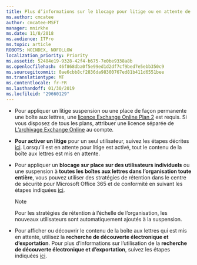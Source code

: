 ```yaml
---
title: Plus d’informations sur le blocage pour litige ou en attente de place
ms.author: cmcatee
author: cmcatee-MSFT
manager: mnirkhe
ms.date: 11/8/2018
ms.audience: ITPro
ms.topic: article
ROBOTS: NOINDEX, NOFOLLOW
localization_priority: Priority
ms.assetid: 52484e19-9328-42f4-b675-7e0be9338a8b
ms.openlocfilehash: 46f868dba0f5e99ed1d2df7cf9bed7e5ebb350c9
ms.sourcegitcommit: 0ae6cbb8cf2836da98300767ed81b411d6551bee
ms.translationtype: MT
ms.contentlocale: fr-FR
ms.lasthandoff: 01/30/2019
ms.locfileid: "29660129"
---
```

- Pour appliquer un litige suspension ou une place de façon permanente une boîte aux lettres, une [licence Exchange Online Plan 2](https://docs.microsoft.com/office365/servicedescriptions/office-365-platform-service-description/office-365-plan-options) est requis. Si vous disposez de tous les plans, attribuer une licence séparée de [L’archivage Exchange Online](https://docs.microsoft.com/office365/servicedescriptions/exchange-online-archiving-service-description/exchange-online-archiving-service-description) au compte. 
    
- **Pour activer un litige** pour un seul utilisateur, suivez les étapes décrites [ici](https://docs.microsoft.com/office365/SecurityCompliance/place-a-mailbox-on-litigation-hold). Lorsqu’il est en attente pour litige est activé, tout le contenu de la boîte aux lettres est mis en attente.
    
- Pour appliquer un **blocage sur place sur des utilisateurs individuels** ou une suspension à **toutes les boîtes aux lettres dans l’organisation toute entière**, vous pouvez utiliser des stratégies de rétention dans le centre de sécurité pour Microsoft Office 365 et de conformité en suivant les étapes indiquées [ici](https://docs.microsoft.com/Office365/securitycompliance/retention-policies ).
    
    > [!NOTE]
    > Pour les stratégies de rétention à l’échelle de l’organisation, les nouveaux utilisateurs sont automatiquement ajoutés à la suspension. 
  
- Pour afficher ou découvrir le contenu de la boîte aux lettres qui est mis en attente, utilisez la **recherche de découverte électronique et d’exportation**. Pour plus d’informations sur l’utilisation de la **recherche de découverte électronique et d’exportation**, suivez les étapes indiquées [ici](https://docs.microsoft.com/office365/securitycompliance/export-search-results).
    

